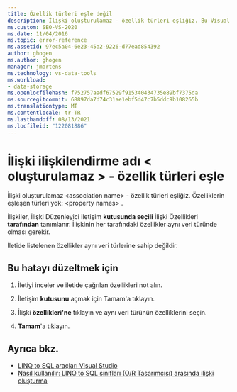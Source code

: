 ```yaml
---
title: Özellik türleri eşle değil
description: İlişki oluşturulamaz - özellik türleri eşliğiz. Bu Visual Studio Nesne İlişkisel Tasarımcısı (O/R Tasarımcısı) iletisiyle ilgili bilgileri görüntüleme.
ms.custom: SEO-VS-2020
ms.date: 11/04/2016
ms.topic: error-reference
ms.assetid: 97ec5a04-6e23-45a2-9226-d77ead854392
author: ghogen
ms.author: ghogen
manager: jmartens
ms.technology: vs-data-tools
ms.workload:
- data-storage
ms.openlocfilehash: f752757aadf67529f915340434735e89bf7375da
ms.sourcegitcommit: 68897da7d74c31ae1ebf5d47c7b5ddc9b108265b
ms.translationtype: MT
ms.contentlocale: tr-TR
ms.lasthandoff: 08/13/2021
ms.locfileid: "122081886"
---
```

# <a name="cannot-create-an-association-ltassociation-namegt---property-types-do-not-match"></a>İlişki ilişkilendirme adı &lt; oluşturulamaz &gt; - özellik türleri eşle

İlişki oluşturulamaz \<association name> - özellik türleri eşliğiz. Özelliklerin eşleşen türleri yok: \<property names> .

İlişkiler, İlişki Düzenleyici iletişim **kutusunda seçili** İlişki Özellikleri **tarafından** tanımlanır. İlişkinin her tarafındaki özellikler aynı veri türünde olması gerekir.

İletide listelenen özellikler aynı veri türlerine sahip değildir.

## <a name="to-correct-this-error"></a>Bu hatayı düzeltmek için

1. İletiyi inceler ve iletide çağrılan özellikleri not alın.

2. İletişim **kutusunu** açmak için Tamam'a tıklayın.

3. İlişki **özellikleri'ne** tıklayın ve aynı veri türünün özelliklerini seçin.

4. **Tamam**'a tıklayın.

## <a name="see-also"></a>Ayrıca bkz.

- [LINQ to SQL araçları Visual Studio](../data-tools/linq-to-sql-tools-in-visual-studio2.md)
- [Nasıl kullanılır: LINQ to SQL sınıfları (O/R Tasarımcısı) arasında ilişki oluşturma](../data-tools/how-to-create-an-association-relationship-between-linq-to-sql-classes-o-r-designer.md)